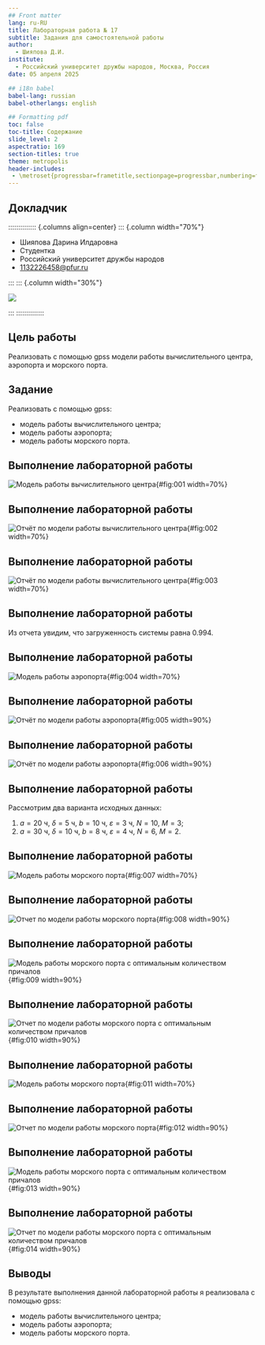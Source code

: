 ```yaml
---
## Front matter
lang: ru-RU
title: Лабораторная работа № 17
subtitle: Задания для самостоятельной работы
author:
  - Шияпова Д.И.
institute:
  - Российский университет дружбы народов, Москва, Россия
date: 05 апреля 2025

## i18n babel
babel-lang: russian
babel-otherlangs: english

## Formatting pdf
toc: false
toc-title: Содержание
slide_level: 2
aspectratio: 169
section-titles: true
theme: metropolis
header-includes:
 - \metroset{progressbar=frametitle,sectionpage=progressbar,numbering=fraction}
---
```



## Докладчик

:::::::::::::: {.columns align=center}
::: {.column width="70%"}

  * Шияпова Дарина Илдаровна
  * Студентка
  * Российский университет дружбы народов
  * [1132226458@pfur.ru](mailto:1132226458@pfur.ru)


:::
::: {.column width="30%"}

![](./image/dishiyapova.jpeg)

:::
::::::::::::::

## Цель работы

Реализовать с помощью gpss модели работы вычислительного центра, аэропорта и морского порта.

## Задание

Реализовать с помощью gpss:

- модель работы вычислительного центра;
- модель работы аэропорта;
- модель работы морского порта.


## Выполнение лабораторной работы


![Модель работы вычислительного центра](image/1.png){#fig:001 width=70%}

## Выполнение лабораторной работы

![Отчёт по модели работы вычислительного центра](image/2.png){#fig:002 width=70%}

## Выполнение лабораторной работы

![Отчёт по модели работы вычислительного центра](image/3.png){#fig:003 width=70%}

## Выполнение лабораторной работы

Из отчета увидим, что загруженность системы равна 0.994.

## Выполнение лабораторной работы

![Модель работы аэропорта](image/4.png){#fig:004 width=70%}

## Выполнение лабораторной работы

![Отчёт по модели работы аэропорта](image/5.png){#fig:005 width=90%}

## Выполнение лабораторной работы

![Отчёт по модели работы аэропорта](image/6.png){#fig:006 width=90%}

## Выполнение лабораторной работы

Рассмотрим два варианта исходных данных:

1) $a = 20$ ч, $\delta = 5$ ч, $b = 10$ ч, $\varepsilon = 3$ ч, $N = 10$, $M = 3$;
2) $a = 30$ ч, $\delta = 10$ ч, $b = 8$ ч, $\varepsilon = 4$ ч, $N = 6$, $M = 2$.

## Выполнение лабораторной работы

![Модель работы морского порта](image/7.png){#fig:007 width=70%}

## Выполнение лабораторной работы

![Отчет по модели работы морского порта](image/8.png){#fig:008 width=90%}

## Выполнение лабораторной работы

![Модель работы морского порта с оптимальным количеством причалов](image/9.png){#fig:009 width=90%}

## Выполнение лабораторной работы

![Отчет по модели работы морского порта с оптимальным количеством причалов](image/10.png){#fig:010 width=90%}

## Выполнение лабораторной работы


![Модель работы морского порта](image/11.png){#fig:011 width=70%}

## Выполнение лабораторной работы

![Отчет по модели работы морского порта](image/12.png){#fig:012 width=90%}

## Выполнение лабораторной работы

![Модель работы морского порта с оптимальным количеством причалов](image/13.png){#fig:013 width=90%}

## Выполнение лабораторной работы

![Отчет по модели работы морского порта с оптимальным количеством причалов](image/14.png){#fig:014 width=90%}

## Выводы

В результате выполнения данной лабораторной работы я реализовала с помощью gpss:

- модель работы вычислительного центра;
- модель работы аэропорта;
- модель работы морского порта.
